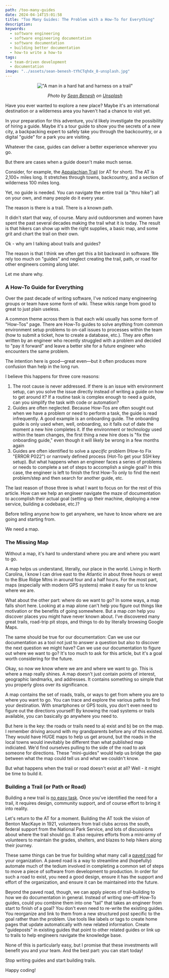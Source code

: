 ```yaml
---
path: /too-many-guides
date: 2024-04-14T15:01:58
title: "Too Many Guides: The Problem with a How-To for Everything"
description: 
keywords:
  - software engineering
  - software engineering documentation
  - software documentation
  - building better documentation
  - how-to write a how-to
tags:
  - team-driven development
  - documentation
image: "../assets/sean-benesh-tYhCTqhdx_8-unsplash.jpg" 
---
```


<center>

!["A man in a hard hat and harness on a trail"](/assets/sean-benesh-tYhCTqhdx_8-unsplash.jpg)

<span class="credit">

<i> 
    
Photo by <a href="https://unsplash.com/@seanbenesh?utm_content=creditCopyText&utm_medium=referral&utm_source=unsplash">Sean Benesh</a> on <a href="https://unsplash.com/photos/a-person-wearing-a-helmet-and-harness-tYhCTqhdx_8?utm_content=creditCopyText&utm_medium=referral&utm_source=unsplash">Unsplash</a>

</i>

</span>

</center>

Have you ever wanted to explore a new place? Maybe it's an international destination or a wilderness area you haven't had a chance to visit yet. 

In your preparation for this adventure, you'd likely investigate the possibility of hiring a guide. Maybe it's a tour guide to show you the secrets of a new city, a backpacking expert to safely take you through the backcountry, or a digital "guide" for a park you are visiting.

Whatever the case, guides can deliver a better experience wherever you go.

But there are cases when a guide doesn't make much sense.

Consider, for example, the [Appalachian Trail](https://www.nps.gov/appa/index.htm) (or AT for short). The AT is 2,100+ miles long. It stretches through towns, backcountry, and a section of wilderness 100 miles long.

Yet, no guide is needed. You can navigate the entire trail (a "thru hike") all on your own, and many people do it every year. 

The reason is there is a trail. There is a known path. 

It didn't start that way, of course. Many avid outdoorsmen and women have spent the past several decades making the trail what it is today. The result is that hikers can show up with the right supplies, a basic map, and some grit and chart the trail on their own.

Ok - why am I talking about trails and guides? 

The reason is that I think we often get this a bit backward in software. We rely too much on "guides" and neglect creating the trail, path, or road for other engineers coming along later.

Let me share why.

### A How-To Guide for Everything

Over the past decade of writing software, I've noticed many engineering groups or team have some form of wiki. These wikis range from good to great to just plain useless. 

A common theme across them is that each wiki usually has some form of "How-Tos" page. There are How-To guides to solve anything from common environment setup problems to on-call issues to processes within the team (how to submit a ticket, how to create a database, etc.). They are often written by an engineer who recently struggled with a problem and decided to "pay it forward" and leave a better site for a future engineer who encounters the same problem.

The intention here is good—great even—but it often produces more confusion than help in the long run.

I believe this happens for three core reasons:

1) The root cause is never addressed. If there is an issue with environment setup, can you solve the issue directly instead of writing a guide on how to get around it? If a routine task is complex enough to need a guide, can you simplify the task with code or automation?
2) Guides are often neglected. Because How-Tos are often sought out when we have a problem or need to perform a task, the guide is read infrequently. A good example is an onboarding guide. The onboarding guide is only used when, well, onboarding, so it falls out of date the moment a new hire completes it. If the environment or technology used within the team changes, the first thing a new hire does is "fix the onboarding guide," even though it will likely be wrong in a few months again
3) Guides are often identified to solve a _specific_ problem (How-to Fix "ERROR P022") or narrowly defined process (Hot-To get your SSH key setup). But what happens when an engineer faces a series of problems or needs to complete a set of steps to accomplish a single goal? In this case, the engineer is left to finish the first How-To only to find the next problem/step and then search for another guide, etc. 

The last reason of those three is what I want to focus on for the rest of this article. How can we help an engineer navigate the maze of documentation to accomplish their actual goal (setting up their machine, deploying a new service, building a codebase, etc.)? 

Before telling anyone how to get anywhere, we have to know where we are going and starting from.

We need a map.

### The Missing Map

Without a map, it's hard to understand where you are and where you want to go. 

A map helps us understand, literally, our place in the world. Living in North Carolina, I know I can drive east to the Atlantic in about three hours or west to the Blue Ridge Mtns in around four and a half hours. For the most part, maps (especially with modern GPS systems) make it easy for us to know where we are.

What about the other part: where do we want to go? In some ways, a map falls short here. Looking at a map alone can't help you figure out things like motivation or the benefits of going somewhere. But a map _can_ help you discover places you might have never known about. I've discovered many great trails, road-trip pit stops, and things to do by literally browsing Google Maps. 

The same should be true for our documentation: Can we use our documentation as a tool not just to answer a question but also to discover the next question we might have? Can we use our documentation to figure out where we want to go? It's too much to ask for this article, but it's a goal worth considering for the future.

Okay, so now we know where we are and where we want to go. This is where a map really shines. A map doesn't just contain points of interest, geographic landmarks, and addresses. It contains something so simple that you properly gloss over its significance.

A map contains the set of roads, trails, or ways to get from where you are to where you want to go. You can trace and explore the various paths to find your destination. With smartphones or GPS tools, you don't even need to figure out the directions yourself! By knowing the road systems or trails available, you can basically go anywhere you need to.

But here is the key: the roads or trails need to a) exist and b) be on the map. I remember driving around with my grandparents before any of this existed. They would have HUGE maps to help us get around, but the roads in the local towns would inevitably be different than what published map indiciated. We'd find ourselves pulling to the side of the road to ask someone for directions. These "mini-guides" would help us bridge the gap between what the map could tell us and what we couldn't know.

But what happens when the trail or road doesn't exist at all? Well - it might be time to build it.

### Building a Trail (or Path or Road)

Building a new trail is [no easy task](https://www.backpacker.com/stories/issues/new-trails/heres-what-it-takes-to-build-a-new-trail/). Once you've identified the need for a trail, it requires design, community support, and of course effort to bring it into reality.

Let's return to the AT for a moment. Building the AT took the vision of Benton MacKaye in 1921, volunteers from trail clubs across the south, federal support from the National Park Service, and lots of discussions about where the trail should go. It also requires efforts from a mini-army of volunteers to maintain the grades, shelters, and blazes to help hikers along their journey. 

These same things can be true for building what many call a [paved road](https://medium.com/codex/what-is-a-paved-path-b2294463a3a9) for your organization. A paved road is a way to streamline and (hopefully) automate much of the tedium involved in completing a common set of steps to move a piece of software from development to production. In order for such a road to exist, you need a good design, ensure it has the support and effort of the organization, and ensure it can be maintained into the future.

Beyond the paved road, though, we can apply pieces of trail-building to how we do documentation in general. Instead of writing one-off How-To guides, could you combine them into one "tail" that takes an engineer from start to finish of a goal? You don't even need to re-write the existing guides. You reorganize and link to them from a new structured post specific to the goal rather than the problem. Use tools like labels or tags to create home pages that update automatically with new related information. Create "guideposts" in existing guides that point to other related guides or link up to trails to help engineers navigate the knowledge base.

None of this is particularly easy, but I promise that these investments will benefit you and your team. And the best part: you can start today!

Stop writing guides and start building trails.

Happy coding!